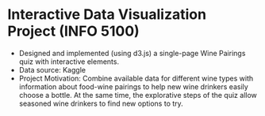 # Interactive Data Visualization Project (INFO 5100)

- Designed and implemented (using d3.js) a single-page Wine Pairings quiz with interactive elements.
- Data source: Kaggle
- Project Motivation: Combine available data for different wine types with information about food-wine pairings to help new wine drinkers easily choose a bottle. At the same time, the explorative steps of the quiz allow seasoned wine drinkers to find new options to try. 
